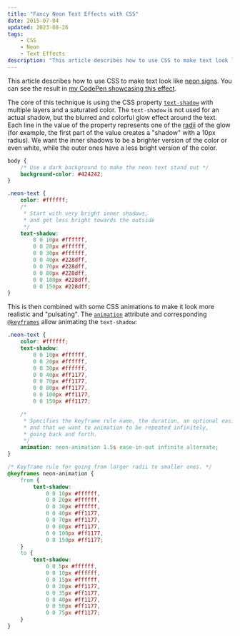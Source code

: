```yaml
---
title: "Fancy Neon Text Effects with CSS"
date: 2015-07-04
updated: 2023-08-26
tags:
    - CSS
    - Neon
    - Text Effects
description: "This article describes how to use CSS to make text look like neon signs."
---
```


This article describes how to use CSS to make text look like [neon signs](https://en.wikipedia.org/wiki/Neon_sign). You can see the result in [my CodePen showcasing this effect](https://codepen.io/FelixRilling/pen/qzfoc).

The core of this technique is using the CSS property [`text-shadow`](https://developer.mozilla.org/en-US/docs/Web/CSS/text-shadow) with multiple layers and a saturated color. The `text-shadow` is not used for an actual shadow, but the blurred and colorful glow effect around the text.
Each line in the value of the property represents one of the [radii](https://en.wikipedia.org/wiki/Radius) of the glow (for example, the first part of the value creates a "shadow" with a 10px radius). We want the inner shadows to be a brighter version of the color or even white, while the outer ones have a less bright version of the color.

<!-- more -->

```css
body {
	/* Use a dark background to make the neon text stand out */
	background-color: #424242;
}

.neon-text {
	color: #ffffff;
	/*
	 * Start with very bright inner shadows,
	 * and get less bright towards the outside
	 */
	text-shadow:
		0 0 10px #ffffff,
		0 0 20px #ffffff,
		0 0 30px #ffffff,
		0 0 40px #228dff,
		0 0 70px #228dff,
		0 0 80px #228dff,
		0 0 100px #228dff,
		0 0 150px #228dff;
}
```

This is then combined with some CSS animations to make it look more realistic and "pulsating". The [`animation`](https://developer.mozilla.org/en-US/docs/Web/CSS/animation) attribute and corresponding [`@keyframes`](https://developer.mozilla.org/en-US/docs/Web/CSS/@keyframes) allow animating the `text-shadow`:

```css
.neon-text {
	color: #ffffff;
	text-shadow:
		0 0 10px #ffffff,
		0 0 20px #ffffff,
		0 0 30px #ffffff,
		0 0 40px #ff1177,
		0 0 70px #ff1177,
		0 0 80px #ff1177,
		0 0 100px #ff1177,
		0 0 150px #ff1177;

	/* 
     * Specifies the keyframe rule name, the duration, an optional easing
     * and that we want to animation to be repeated infinitely,
     * going back and forth. 
     */
	animation: neon-animation 1.5s ease-in-out infinite alternate;
}

/* Keyframe rule for going from larger radii to smaller ones. */
@keyframes neon-animation {
	from {
		text-shadow:
			0 0 10px #ffffff,
			0 0 20px #ffffff,
			0 0 30px #ffffff,
			0 0 40px #ff1177,
			0 0 70px #ff1177,
			0 0 80px #ff1177,
			0 0 100px #ff1177,
			0 0 150px #ff1177;
	}
	to {
		text-shadow:
			0 0 5px #ffffff,
			0 0 10px #ffffff,
			0 0 15px #ffffff,
			0 0 20px #ff1177,
			0 0 35px #ff1177,
			0 0 40px #ff1177,
			0 0 50px #ff1177,
			0 0 75px #ff1177;
	}
}
```
